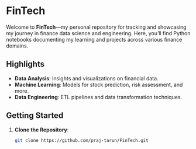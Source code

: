 # FinTech

Welcome to **FinTech**—my personal repository for tracking and showcasing my journey in finance data science and engineering. Here, you’ll find Python notebooks documenting my learning and projects across various finance domains.

## Highlights

- **Data Analysis**: Insights and visualizations on financial data.
- **Machine Learning**: Models for stock prediction, risk assessment, and more.
- **Data Engineering**: ETL pipelines and data transformation techniques.

## Getting Started

1. **Clone the Repository**:
   ```bash
   git clone https://github.com/praj-tarun/FinTech.git
